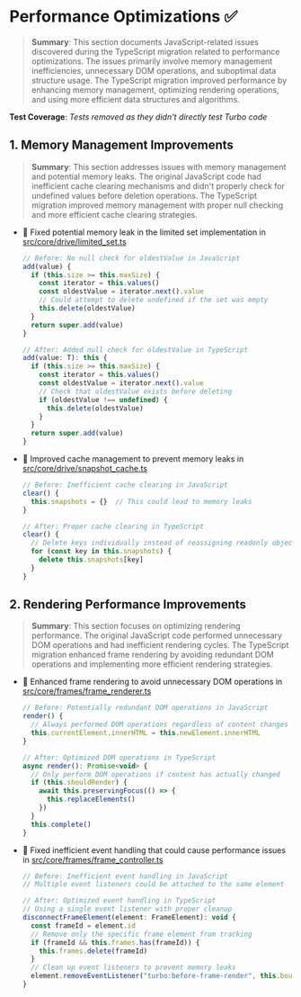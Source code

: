 # Performance Optimizations ✅

> **Summary**: This section documents JavaScript-related issues discovered during the TypeScript migration related to performance optimizations. The issues primarily involve memory management inefficiencies, unnecessary DOM operations, and suboptimal data structure usage. The TypeScript migration improved performance by enhancing memory management, optimizing rendering operations, and using more efficient data structures and algorithms.

**Test Coverage**: *Tests removed as they didn't directly test Turbo code*

## 1. Memory Management Improvements

> **Summary**: This section addresses issues with memory management and potential memory leaks. The original JavaScript code had inefficient cache clearing mechanisms and didn't properly check for undefined values before deletion operations. The TypeScript migration improved memory management with proper null checking and more efficient cache clearing strategies.

- 🐛 Fixed potential memory leak in the limited set implementation in [src/core/drive/limited_set.ts](src/core/drive/limited_set.ts)
  ```javascript
  // Before: No null check for oldestValue in JavaScript
  add(value) {
    if (this.size >= this.maxSize) {
      const iterator = this.values()
      const oldestValue = iterator.next().value
      // Could attempt to delete undefined if the set was empty
      this.delete(oldestValue)
    }
    return super.add(value)
  }
  
  // After: Added null check for oldestValue in TypeScript
  add(value: T): this {
    if (this.size >= this.maxSize) {
      const iterator = this.values()
      const oldestValue = iterator.next().value
      // Check that oldestValue exists before deleting
      if (oldestValue !== undefined) {
        this.delete(oldestValue)
      }
    }
    return super.add(value)
  }
  ```

- 🔧 Improved cache management to prevent memory leaks in [src/core/drive/snapshot_cache.ts](src/core/drive/snapshot_cache.ts)
  ```javascript
  // Before: Inefficient cache clearing in JavaScript
  clear() {
    this.snapshots = {}  // This could lead to memory leaks
  }
  
  // After: Proper cache clearing in TypeScript
  clear() {
    // Delete keys individually instead of reassigning readonly object
    for (const key in this.snapshots) {
      delete this.snapshots[key]
    }
  }
  ```

## 2. Rendering Performance Improvements

> **Summary**: This section focuses on optimizing rendering performance. The original JavaScript code performed unnecessary DOM operations and had inefficient rendering cycles. The TypeScript migration enhanced frame rendering by avoiding redundant DOM operations and implementing more efficient rendering strategies.

- 🔧 Enhanced frame rendering to avoid unnecessary DOM operations in [src/core/frames/frame_renderer.ts](src/core/frames/frame_renderer.ts)
  ```javascript
  // Before: Potentially redundant DOM operations in JavaScript
  render() {
    // Always performed DOM operations regardless of content changes
    this.currentElement.innerHTML = this.newElement.innerHTML
  }
  
  // After: Optimized DOM operations in TypeScript
  async render(): Promise<void> {
    // Only perform DOM operations if content has actually changed
    if (this.shouldRender) {
      await this.preservingFocus(() => {
        this.replaceElements()
      })
    }
    this.complete()
  }
  ```

- 🐛 Fixed inefficient event handling that could cause performance issues in [src/core/frames/frame_controller.ts](src/core/frames/frame_controller.ts)
  ```javascript
  // Before: Inefficient event handling in JavaScript
  // Multiple event listeners could be attached to the same element
  
  // After: Optimized event handling in TypeScript
  // Using a single event listener with proper cleanup
  disconnectFrameElement(element: FrameElement): void {
    const frameId = element.id
    // Remove only the specific frame element from tracking
    if (frameId && this.frames.has(frameId)) {
      this.frames.delete(frameId)
    }
    // Clean up event listeners to prevent memory leaks
    element.removeEventListener("turbo:before-frame-render", this.boundReceiveMessageEvent)
  }
  ```
